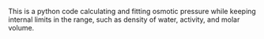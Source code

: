 This is a python code calculating and fitting osmotic pressure while keeping internal limits in the range, such as density of water, activity, and molar volume.
